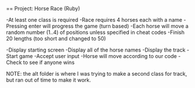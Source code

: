 == Project: Horse Race (Ruby)

-At least one class is required
-Race requires 4 horses each with a name
-Pressing enter will progress the game (turn based)
-Each horse will move a random number (1..4) of positions
  unless specified in cheat codes
-Finish 20 lengths (too short and changed to 50)

-Display starting screen
-Display all of the horse names
-Display the track
-Start game
-Accept user input
-Horse will move according to our code
-Check to see if anyone wins

NOTE: the alt folder is where I was trying to make a second class for track, but ran out of time to make it work.